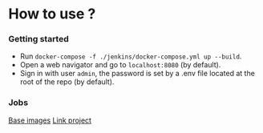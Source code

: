 # How to use ?

### Getting started

* Run `docker-compose -f ./jenkins/docker-compose.yml up --build`.
* Open a web navigator and go to `localhost:8080` (by default).
* Sign in with user `admin`, the password is set by a .env file located at the root of the repo (by default).

### Jobs

[Base images](Build_base_images.md)
[Link project](Link_project.md)